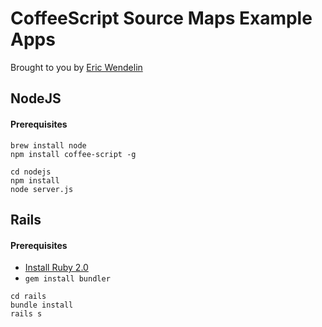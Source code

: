 # CoffeeScript Source Maps Example Apps
Brought to you by [Eric Wendelin](http://www.eriwen.com)

## NodeJS

#### Prerequisites
```
brew install node
npm install coffee-script -g
```

```
cd nodejs
npm install
node server.js
```

## Rails

#### Prerequisites
* [Install Ruby 2.0](https://coderwall.com/p/tptocq)
* `gem install bundler`

```
cd rails
bundle install
rails s
```

